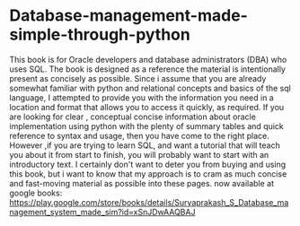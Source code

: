 # Database-management-made-simple-through-python
This book is for Oracle developers and database administrators (DBA) who uses SQL. The book is designed as a reference the material is intentionally present as concisely as possible. Since i assume that you are already somewhat familiar with python and relational concepts and basics of the sql language, I attempted to provide you with the information you need in a location and format that allows you to access it quickly, as required. If you are looking for clear , conceptual concise information about oracle implementation using python with the plenty of summary tables and quick reference to syntax and usage, then you have come to the right place. However ,if you are trying to learn SQL, and want a tutorial that will teach you about it from start to finish, you will probably want to start with an introductory text. I certainly don't want to deter you from buying and using this book, but i want to know that my approach is to cram as much concise and fast-moving material as possible into these pages.
now available at google books: https://play.google.com/store/books/details/Suryaprakash_S_Database_management_system_made_sim?id=xSnJDwAAQBAJ 
